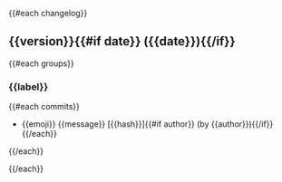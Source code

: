 {{#each changelog}}
<a name="{{version}}"></a>
## {{version}}{{#if date}} ({{date}}){{/if}}

{{#each groups}}
### {{label}}

{{#each commits}}
- {{emoji}} {{message}} [{{hash}}]{{#if author}} (by {{author}}){{/if}}
{{/each}}

{{/each}}

{{/each}}

